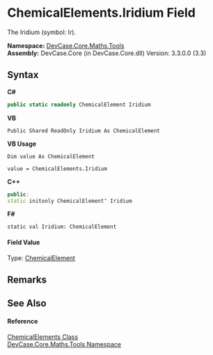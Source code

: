 # ChemicalElements.Iridium Field
 

The Iridium (symbol: Ir).

**Namespace:**&nbsp;<a href="N_DevCase_Core_Maths_Tools">DevCase.Core.Maths.Tools</a><br />**Assembly:**&nbsp;DevCase.Core (in DevCase.Core.dll) Version: 3.3.0.0 (3.3)

## Syntax

**C#**<br />
``` C#
public static readonly ChemicalElement Iridium
```

**VB**<br />
``` VB
Public Shared ReadOnly Iridium As ChemicalElement
```

**VB Usage**<br />
``` VB Usage
Dim value As ChemicalElement

value = ChemicalElements.Iridium

```

**C++**<br />
``` C++
public:
static initonly ChemicalElement^ Iridium
```

**F#**<br />
``` F#
static val Iridium: ChemicalElement
```


#### Field Value
Type: <a href="T_DevCase_Core_Maths_ChemicalElement">ChemicalElement</a>

## Remarks


## See Also


#### Reference
<a href="T_DevCase_Core_Maths_Tools_ChemicalElements">ChemicalElements Class</a><br /><a href="N_DevCase_Core_Maths_Tools">DevCase.Core.Maths.Tools Namespace</a><br />